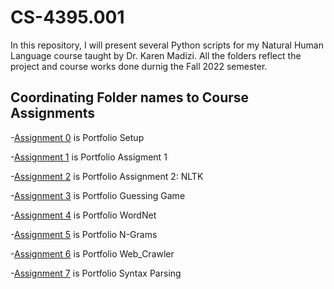 # CS-4395.001
In this repository, I will present several Python scripts for my Natural Human Language course taught by Dr. Karen Madizi.
All the folders reflect the project and course works done durnig the Fall 2022 semester.  

## Coordinating  Folder names to Course Assignments
  -[Assignment 0](https://github.com/PseudoSaurus/CS-4395.001/tree/main/Assignment%200) is Portfolio Setup
  
  -[Assignment 1](https://github.com/PseudoSaurus/CS-4395.001/tree/main/Assignment%201) is Portfolio Assigment 1
  
  -[Assignment 2](https://github.com/PseudoSaurus/CS-4395.001/tree/main/Assignment%202) is Portfolio Assignment 2: NLTK
  
  -[Assignment 3](https://github.com/PseudoSaurus/CS-4395.001/tree/main/Assignment%203) is Portfolio Guessing Game
  
  -[Assignment 4](https://github.com/PseudoSaurus/CS-4395.001/tree/main/Assignment%204) is Portfolio WordNet
  
  -[Assignment 5](https://github.com/PseudoSaurus/CS-4395.001/tree/main/Assignment%205) is Portfolio N-Grams

  -[Assignment 6](https://github.com/PseudoSaurus/CS-4395.001/tree/main/Assignment%206) is Portfolio Web_Crawler
  
  -[Assignment 7](https://github.com/PseudoSaurus/CS-4395.001/tree/main/Assignment%207) is Portfolio Syntax Parsing
